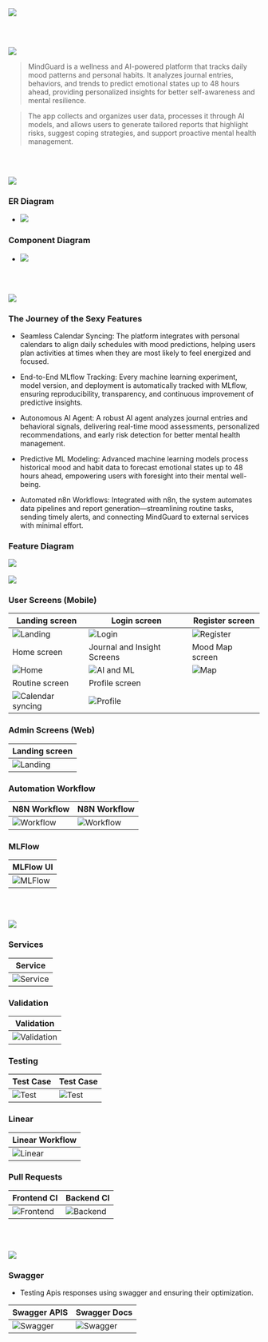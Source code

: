 <img src="./readme/title1.svg"/>

<br><br>

<!-- project overview -->
<img src="./readme/title2.svg"/>

> MindGuard is a wellness and AI-powered platform that tracks daily mood patterns and personal habits.
> It analyzes journal entries, behaviors, and trends to predict emotional states up to 48 hours ahead, providing personalized insights for better self-awareness and mental resilience.

> The app collects and organizes user data, processes it through AI models, and allows users to generate tailored reports that highlight risks, suggest coping strategies, and support proactive mental health management.

<br><br>

<!-- System Design -->
<img src="./readme/title3.svg"/>

### ER Diagram

- <img src="./readme/demo/ER diagram.png"/>

### Component Diagram

- <img src="./readme/demo/Component Diagram.png"/>

<br><br>

<!-- Project Highlights -->
<img src="./readme/title4.svg"/>

### The Journey of the Sexy Features

- Seamless Calendar Syncing: The platform integrates with personal calendars to align daily schedules with mood predictions, helping users plan activities at times when they are most likely to feel energized and focused.

- End-to-End MLflow Tracking: Every machine learning experiment, model version, and deployment is automatically tracked with MLflow, ensuring reproducibility, transparency, and continuous improvement of predictive insights.

- Autonomous AI Agent: A robust AI agent analyzes journal entries and behavioral signals, delivering real-time mood assessments, personalized recommendations, and early risk detection for better mental health management.

- Predictive ML Modeling: Advanced machine learning models process historical mood and habit data to forecast emotional states up to 48 hours ahead, empowering users with foresight into their mental well-being.

- Automated n8n Workflows: Integrated with n8n, the system automates data pipelines and report generation—streamlining routine tasks, sending timely alerts, and connecting MindGuard to external services with minimal effort.

### Feature Diagram

<img src="./readme/demo/Feature Diagram.png"/>
<br><br>

<!-- Demo -->
<img src="./readme/title5.svg"/>

### User Screens (Mobile)

| Landing screen      | Login screen         | Register screen    |
| ------------------- | -------------------- | ------------------ |
|![Landing](./readme/demo/LandingPage.jpg)|![Login](./readme/demo/LoginPage.jpg)|![Register](./readme/demo/RegisterPage.jpg)|
|Home screen                        |Journal and Insight Screens          |Mood Map screen                  |
|![Home](./readme/demo/HomePage.jpg)|![AI and ML](./readme/demo/AI_ML.gif)|![Map](./readme/demo/MapPage.jpg)|
| Routine screen                                        | Profile screen                          |
|![Calendar syncing](./readme/demo/Calendar_syncing.gif)|![Profile](./readme/demo/ProfilePage.jpg)|

### Admin Screens (Web)

| Landing screen                          |
| --------------------------------------- |
| ![Landing](./readme/demo/Landing.gif) |

### Automation Workflow

| N8N Workflow                       | N8N Workflow                             |
| ---------------------------------- | ---------------------------------------- |
| ![Workflow](./readme/demo/N8N.png) | ![Workflow](./readme/demo/N8N_Email.jpg) |

### MLFlow

| MLFlow UI                                |
| ---------------------------------------- |
| ![MLFlow](./readme/demo/MLFlow_demo.gif) |

<br><br>

<!-- Development & Testing -->
<img src="./readme/title6.svg"/>

### Services

| Service                               |
| ------------------------------------- |
| ![Service](./readme/demo/Service.png) |

### Validation

| Validation                                  |
| ------------------------------------------- |
| ![Validation](./readme/demo/Validation.png) |

### Testing

| Test Case                           | Test Case                           |
| ----------------------------------- | ----------------------------------- |
| ![Test](./readme/demo/Testing1.png) | ![Test](./readme/demo/Testing2.png) |

### Linear

| Linear Workflow                             |
| ------------------------------------------- |
| ![Linear](./readme/demo/LinearWorkflow.png) |

### Pull Requests

| Frontend CI                                 |Backend CI                        |
| ------------------------------------------- |-------------------------------   |
| ![Frontend](./readme/demo/CI1.png)          |![Backend](./readme/demo/CI2.png) |

<br><br>

<!-- Deployment -->
<img src="./readme/title7.svg"/>

### Swagger

- Testing Apis responses using swagger and ensuring their optimization.

| Swagger APIS                               | Swagger Docs                               |
| ------------------------------------------ | ------------------------------------------ |
| ![Swagger](./readme/demo/swagger_apis.png) | ![Swagger](./readme/demo/swagger_docs.png) |

<br><br>
